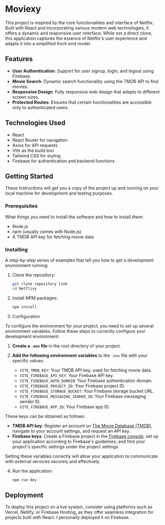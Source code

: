 # Moviexy

This project is inspired by the core functionalities and interface of Netflix. Built with React and incorporating various modern web technologies, it offers a dynamic and responsive user interface. While not a direct clone, this application captures the essence of Netflix's user experience and adapts it into a simplified front-end model.

## Features

- **User Authentication**: Support for user signup, login, and logout using Firebase.
- **Movie Search**: Dynamic search functionality using the TMDB API to find movies.
- **Responsive Design**: Fully responsive web design that adapts to different screen sizes.
- **Protected Routes**: Ensures that certain functionalities are accessible only to authenticated users.

## Technologies Used

- React
- React Router for navigation
- Axios for API requests
- Vite as the build tool
- Tailwind CSS for styling
- Firebase for authentication and backend functions

## Getting Started

These instructions will get you a copy of the project up and running on your local machine for development and testing purposes.

### Prerequisites

What things you need to install the software and how to install them:

- Node.js
- npm (usually comes with Node.js)
- A TMDB API key for fetching movie data

### Installing

A step-by-step series of examples that tell you how to get a development environment running:

1. Clone the repository:
   ```bash
   git clone repository link
   cd Netflixy
2. Install NPM packages:
   ```bash
   npm install
3. Configuration

To configure the environment for your project, you need to set up several environment variables. Follow these steps to correctly configure your development environment:

1. **Create a `.env` file** in the root directory of your project.

2. **Add the following environment variables** to the `.env` file with your specific values:

   - `VITE_TMDB_KEY`: Your TMDB API key, used for fetching movie data.
   - `VITE_FIREBASE_API_KEY`: Your Firebase API key.
   - `VITE_FIREBASE_AUTH_DOMAIN`: Your Firebase authentication domain.
   - `VITE_FIREBASE_PROJECT_ID`: Your Firebase project ID.
   - `VITE_FIREBASE_STORAGE_BUCKET`: Your Firebase storage bucket URL.
   - `VITE_FIREBASE_MESSAGING_SENDER_ID`: Your Firebase messaging sender ID.
   - `VITE_FIREBASE_APP_ID`: Your Firebase app ID.

These keys can be obtained as follows:
- **TMDB API key**: Register an account on [The Movie Database (TMDB)](https://www.themoviedb.org/account/signup), navigate to your account settings, and request an API key.
- **Firebase keys**: Create a Firebase project in the [Firebase console](https://console.firebase.google.com/), set up your application according to Firebase's guidelines, and find your project's specific settings under the project settings.

Setting these variables correctly will allow your application to communicate with external services securely and effectively.

4. Run the application:
   ```bash
   npm run dev
## Deployment
To deploy this project on a live system, consider using platforms such as Vercel, Netlify, or Firebase Hosting, as they offer seamless integration for projects built with React. I personally deployed it on Firebase.

